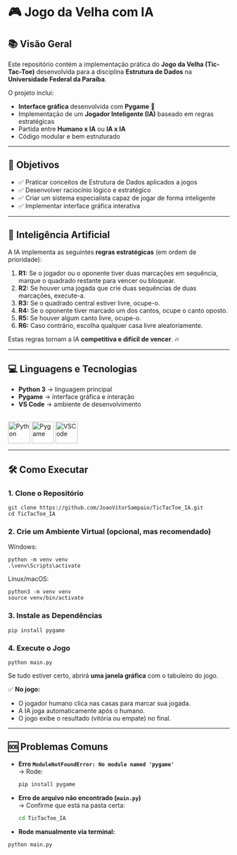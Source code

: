 # 🎮 Jogo da Velha com IA

## 📚 Visão Geral

Este repositório contém a implementação prática do **Jogo da Velha (Tic-Tac-Toe)** desenvolvida para a disciplina **Estrutura de Dados** na **Universidade Federal da Paraíba**.  

O projeto inclui:

- **Interface gráfica** desenvolvida com **Pygame** 🎨  
- Implementação de um **Jogador Inteligente (IA)** baseado em regras estratégicas  
- Partida entre **Humano x IA** ou **IA x IA**  
- Código modular e bem estruturado

---

## 🎯 Objetivos

- ✅ Praticar conceitos de Estrutura de Dados aplicados a jogos  
- ✅ Desenvolver raciocínio lógico e estratégico  
- ✅ Criar um sistema especialista capaz de jogar de forma inteligente  
- ✅ Implementar interface gráfica interativa  

---

## 🤖 Inteligência Artificial

A IA implementa as seguintes **regras estratégicas** (em ordem de prioridade):

1. **R1:** Se o jogador ou o oponente tiver duas marcações em sequência, marque o quadrado restante para vencer ou bloquear.  
2. **R2:** Se houver uma jogada que crie duas sequências de duas marcações, execute-a.  
3. **R3:** Se o quadrado central estiver livre, ocupe-o.  
4. **R4:** Se o oponente tiver marcado um dos cantos, ocupe o canto oposto.  
5. **R5:** Se houver algum canto livre, ocupe-o.  
6. **R6:** Caso contrário, escolha qualquer casa livre aleatoriamente.  

Estas regras tornam a IA **competitiva e difícil de vencer**. 🔥

---

## 💻 Linguagens e Tecnologias

- **Python 3** → linguagem principal  
- **Pygame** → interface gráfica e interação  
- **VS Code** → ambiente de desenvolvimento  

<div style="display: inline_block"><br>
  <img align="center" alt="Python" height="50" width="50" src="https://cdn.jsdelivr.net/gh/devicons/devicon/icons/python/python-original.svg" />
  <img align="center" alt="Pygame" height="50" width="50" src="![image](https://github.com/user-attachments/assets/6c905354-d3c1-4aa5-bce3-3d61b9f64572)" />
  <img align="center" alt="VSCode" height="50" width="50" src="https://cdn.jsdelivr.net/gh/devicons/devicon/icons/vscode/vscode-original.svg" />
</div>

---

## 🛠️ Como Executar

### 1. Clone o Repositório

```
git clone https://github.com/JoaoVitorSampaio/TicTacToe_IA.git
cd TicTacToe_IA
```

### 2. Crie um Ambiente Virtual (opcional, mas recomendado)

Windows:
``` 
python -m venv venv
.\venv\Scripts\activate
```

Linux/macOS: 
``` 
python3 -m venv venv
source venv/bin/activate
```

### 3. Instale as Dependências
```
pip install pygame
```

### 4. Execute o Jogo
```
python main.py
```
Se tudo estiver certo, abrirá **uma janela gráfica** com o tabuleiro do jogo.  

✅ **No jogo:**

- O jogador humano clica nas casas para marcar sua jogada.  
- A IA joga automaticamente após o humano.  
- O jogo exibe o resultado (vitória ou empate) no final.

---

## 🆘 Problemas Comuns

- **Erro `ModuleNotFoundError: No module named 'pygame'`**  
  → Rode:
  ```bash
  pip install pygame
  
- **Erro de arquivo não encontrado (`main.py`)**  
  → Confirme que está na pasta certa:
  ```bash
  cd TicTacToe_IA

- **Rode manualmente via terminal:**
```
python main.py 

